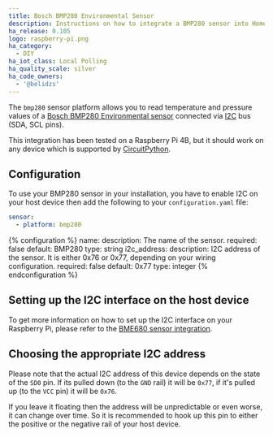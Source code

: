 ```yaml
---
title: Bosch BMP280 Environmental Sensor
description: Instructions on how to integrate a BMP280 sensor into Home Assistant.
ha_release: 0.105
logo: raspberry-pi.png
ha_category:
  - DIY
ha_iot_class: Local Polling
ha_quality_scale: silver
ha_code_owners:
  - '@belidzs'
---
```


The `bmp280` sensor platform allows you to read temperature and pressure values of a [Bosch BMP280 Environmental sensor](https://www.bosch-sensortec.com/products/environmental-sensors/pressure-sensors/pressure-sensors-bmp280-1.html) connected via [I2C](https://en.wikipedia.org/wiki/I²C) bus (SDA, SCL pins).

This integration has been tested on a Raspberry Pi 4B, but it should work on any device which is supported by [CircuitPython](https://circuitpython.org/).

## Configuration

To use your BMP280 sensor in your installation, you have to enable I2C on your host device then add the following to your `configuration.yaml` file:

```yaml
sensor:
  - platform: bmp280
```

{% configuration %}
name:
  description: The name of the sensor.
  required: false
  default: BMP280
  type: string
i2c_address:
  description: I2C address of the sensor. It is either 0x76 or 0x77, depending on your wiring configuration.
  required: false
  default: 0x77
  type: integer
{% endconfiguration %}

## Setting up the I2C interface on the host device

To get more information on how to set up the I2C interface on your Raspberry Pi, please refer to the [BME680 sensor integration](../bme680/#directions-for-installing-smbus-support-on-raspberry-pi).

## Choosing the appropriate I2C address

Please note that the actual I2C address of this device depends on the state of the `SD0` pin. If its pulled down (to the `GND` rail) it will be `0x77`, if it's pulled up (to the `VCC` pin) it will be `0x76`. 

If you leave it floating then the address will be unpredictable or even worse, it can change over time. So it is recommended to hook up this pin to either the positive or the negative rail of your host device.
